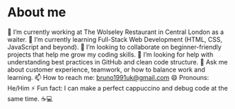 # About me


🔭 I’m currently working at The Wolseley Restaurant in Central London as a waiter.
🌱 I’m currently learning Full-Stack Web Development (HTML, CSS, JavaScript and beyond).
👯 I’m looking to collaborate on beginner-friendly projects that help me grow my coding skills.
🤔 I’m looking for help with understanding best practices in GitHub and clean code structure.
💬 Ask me about customer experience, teamwork, or how to balance work and learning.
📫 How to reach me: bruno1991uk@gmail.com
😄 Pronouns: He/Him
⚡ Fun fact: I can make a perfect cappuccino and debug code at the same time. ☕💻

